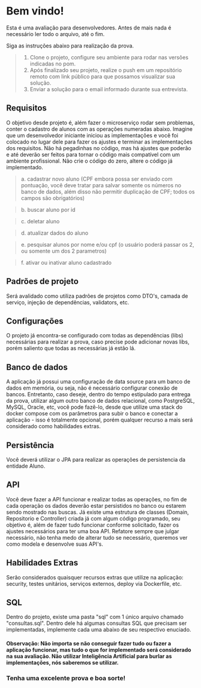 # Bem vindo!

Esta é uma avaliação para desenvolvedores.
Antes de mais nada é necessário ler todo o arquivo, até o fim.

Siga as instruções abaixo para realização da prova.

> 1. Clone o projeto, configure seu ambiente para rodar nas versões indicadas no pom.
> 2. Após finalizado seu projeto, realize o push em um repositório remoto com link público para que possamos visualizar sua solução.
> 3. Enviar a solução para o email informado durante sua entrevista.

## Requisitos

O objetivo desde projeto é, além fazer o microserviço rodar sem problemas, conter o cadastro de alunos com as operações numeradas abaixo. 
Imagine que um desenvolvedor iniciante iniciou as implementações e você foi colocado no lugar dele para fazer os ajustes e terminar as implementações dos requisitos. 
Não há pegadinhas no código, mas há ajustes que poderão e até deverão ser feitos para tornar o código mais compatível com um ambiente profissional.
Não crie o código do zero, altere o código já implementado.

> a. cadastrar novo aluno (CPF embora possa ser enviado com pontuação, você deve tratar para salvar somente os números no banco de dados, além disso não permitir duplicação de CPF; todos os campos são obrigatórios)

> b. buscar aluno por id

> c. deletar aluno

> d. atualizar dados do aluno

> e. pesquisar alunos por nome e/ou cpf (o usuário poderá passar os 2, ou somente um dos 2 parametros)

> f. ativar ou inativar aluno cadastrado


## Padrões de projeto

Será avalidado como utiliza padrões de projetos como DTO's, camada de serviço, injeção de dependências, validators, etc.

## Configurações

O projeto já encontra-se configurado com todas as dependências (libs) necessárias para realizar a prova, caso precise pode adicionar novas libs, porém saliento que todas as necessárias já estão lá.

## Banco de dados

A aplicação já possui uma configuração de data source para um banco de dados em memória, ou seja, não é necessário configurar conexão de bancos. Entretanto, caso deseje, dentro do tempo estipulado para entrega da prova, utilizar algum outro banco de dados relacional, como PostgreSQL, MySQL, Oracle, etc, você pode fazê-lo, desde que utilize uma stack do docker compose com os parâmetros para subir o banco e conectar a aplicação - isso é totalmente opcional, porém qualquer recurso a mais será considerado como habilidades extras.

## Persistência

Você deverá utilizar o JPA para realizar as operações de persistencia da entidade Aluno.

## API

Você deve fazer a API funcionar e realizar todas as operações, no fim de cada operação os dados deverão estar persistidos no banco ou estarem sendo mostrado nas buscas. Já existe uma estrutura de classes (Domain, Repositorio e Controller) criada já com algum código programado, seu objetivo é, além de fazer tudo funcionar conforme solicitado, fazer os ajustes necessários para ter uma boa API. Refatore sempre que julgar necessário, não tenha medo de alterar tudo se necessário, queremos ver como modela e desenvolve suas API's.

## Habilidades Extras

Serão considerados quaisquer recursos extras que utilize na aplicação: security, testes unitários, serviços externos, deploy via Dockerfile, etc.

## SQL

Dentro do projeto, existe uma pasta "sql" com 1 único arquivo chamado "consultas.sql". 
Dentro dele há algumas consultas SQL que precisam ser implementadas, implemente cada uma abaixo de seu respectivo enuciado.

#### Observação: Não importa se não conseguir fazer tudo ou fazer a aplicação funcionar, mas tudo o que for implementado será considerado na sua avaliação. Não utilizar Inteligência Artificial para burlar as implementações, nós saberemos se utilizar.

### Tenha uma excelente prova e boa sorte!

